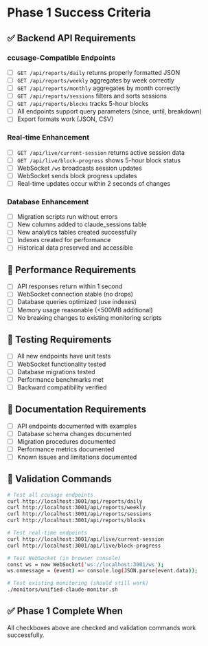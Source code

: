 # Phase 1 Success Criteria

## ✅ Backend API Requirements

### ccusage-Compatible Endpoints
- [ ] `GET /api/reports/daily` returns properly formatted JSON
- [ ] `GET /api/reports/weekly` aggregates by week correctly
- [ ] `GET /api/reports/monthly` aggregates by month correctly  
- [ ] `GET /api/reports/sessions` filters and sorts sessions
- [ ] `GET /api/reports/blocks` tracks 5-hour blocks
- [ ] All endpoints support query parameters (since, until, breakdown)
- [ ] Export formats work (JSON, CSV)

### Real-time Enhancement
- [ ] `GET /api/live/current-session` returns active session data
- [ ] `GET /api/live/block-progress` shows 5-hour block status
- [ ] WebSocket `/ws` broadcasts session updates
- [ ] WebSocket sends block progress updates
- [ ] Real-time updates occur within 2 seconds of changes

### Database Enhancement
- [ ] Migration scripts run without errors
- [ ] New columns added to claude_sessions table
- [ ] New analytics tables created successfully
- [ ] Indexes created for performance
- [ ] Historical data preserved and accessible

## 🔧 Performance Requirements
- [ ] API responses return within 1 second
- [ ] WebSocket connection stable (no drops)
- [ ] Database queries optimized (use indexes)
- [ ] Memory usage reasonable (<500MB additional)
- [ ] No breaking changes to existing monitoring scripts

## 🧪 Testing Requirements
- [ ] All new endpoints have unit tests
- [ ] WebSocket functionality tested
- [ ] Database migrations tested
- [ ] Performance benchmarks met
- [ ] Backward compatibility verified

## 📝 Documentation Requirements
- [ ] API endpoints documented with examples
- [ ] Database schema changes documented
- [ ] Migration procedures documented
- [ ] Performance metrics documented
- [ ] Known issues and limitations documented

## 🎯 Validation Commands
```bash
# Test all ccusage endpoints
curl http://localhost:3001/api/reports/daily
curl http://localhost:3001/api/reports/weekly  
curl http://localhost:3001/api/reports/sessions
curl http://localhost:3001/api/reports/blocks

# Test real-time endpoints
curl http://localhost:3001/api/live/current-session
curl http://localhost:3001/api/live/block-progress

# Test WebSocket (in browser console)
const ws = new WebSocket('ws://localhost:3001/ws');
ws.onmessage = (event) => console.log(JSON.parse(event.data));

# Test existing monitoring (should still work)
./monitors/unified-claude-monitor.sh
```

## ✅ Phase 1 Complete When
All checkboxes above are checked and validation commands work successfully.
